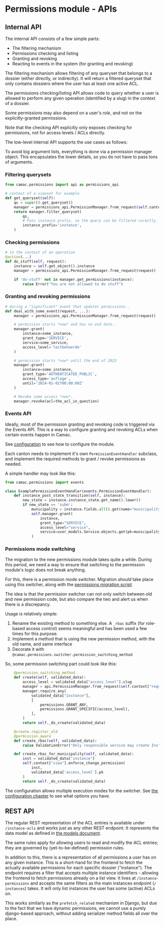 # Permissions module - APIs

## Internal API

The internal API consists of a few simple parts:

* The filtering mechanism
* Permissions checking and listing
* Granting and revoking
* Reacting to events in the system (for granting and revoking)

The filtering mechanism allows filtering of any queryset that belongs to
a dossier (either directly, or indirectly). It will return a filtered queryset
that only contains dossiers where the user has at least one active ACL.

The permissions checking/listing API allows code to query whether a
user is allowed to perform any given operation (identified by a slug)
in the context of a dossier.

Some permissions may also depend on a user's *role*, and not on the
explicitly-granted permissions.

Note that the checking API explicitly only exposes checking for permissions, not
for access levels / ACLs directly.

The low-level internal API supports the use cases as follows:

To avoid big argument lists, everything is done via a permission manager
object. This encapsulates the lower details, so you do not have to pass
tons of arguments.

### Filtering querysets

```python
from camac.permissions import api as permissions_api

# context of a viewset for example
def get_queryset(self):
    qs = super().get_queryset()
    manager = permissions_api.PermissionManager.from_request(self.context['request'])
    return manager.filter_queryset(
        qs,
        # Pass instance prefix, so the query can be filtered corectly.
        instance_prefix='instance',
    )

```

### Checking permissions

```python
# in the context of an operation
@action(...)
def do_stuff(self, request):
    instance = self.get_object().instance
    manager = permissions_api.PermissionManager.from_request(request)

    if 'do-stuff' not in manager.get_permissions(instance):
        raise Error("You are not allowed to do stuff")

```

### Granting and revoking permissions

```python
# during a "significant" event that updates permissions..
def deal_with_some_event(request, ...):
    manager = permissions_api.PermissionManager.from_request(request)

    # permission starts *now* and has no end date..
    manager.grant(
        instance=some_instance,
        grant_type='SERVICE',
        service=some_service,
        access_level='leitbehoerde'
    )

    # permission starts *now* until the end of 2023
    manager.grant(
        instance=some_instance,
        grant_type='AUTHENTICATED_PUBLIC',
        access_type='auflage',
        until='2024-01-01T00:00:00Z'
    )

    # Revoke some access *now*.
    manager.revoke(acl=the_acl_in_question)
```

### Events API

Ideally, most of the permission granting and revoking code is triggered
via the Events API. This is a way to configure granting and revoking ACLs
when certain events happen in Camac.

See [configuration](configuration.md) to see how to configure the module.

Each canton needs to implement it's own `PermissionEventHandler` subclass, and
implement the required methods to grant / revoke permissions as needed.

A simple handler may look like this:

```python
from camac.permissions import events

class ExamplePermissionEventHandler(events.PermissionEventHandler):
    def instance_post_state_transition(self, instance):
        new_state = instance.instance_state.get_name().lower()
        if new_state == 'subm':
            municipality = instance.fields.all().get(name="municipality").value
            self.manager.grant(
                instance,
                grant_type="SERVICE",
                access_level="service",
                service=user_models.Service.objects.get(pk=municipality),
            )
```


### Permissions mode switching

The migration to the new permissions module takes quite a while. During this period,
we need a way to ensure that switching to the permission module's logic does not break
anything.

For this, there is a permission mode switcher. Migration *should* take place using this
switcher, along with the [permissions migration script](./migration_script.md)

The idea is that the permission switcher can not only switch between old and new permission
code, but also compare the two and alert us when there is a discrepancy.

Usage is relatively simple:

1. Rename the existing method to something else. A `_rbac` suffix (for role-based access control)
   seems meaningful and has been used a few times for this purpose.
2. Implement a method that is using the new permission method, with the old name, and same interface
3. Decorate it with `@camac.permissions.switcher.permission_switching_method`

So, some permission switching part could look like this:

```python
    @permission_switching_method
    def create(self, validated_data):
        access_level = validated_data["access_level"].slug
        manager = api.PermissionManager.from_request(self.context["request"])
        manager.require_any(
            validated_data["instance"],
            [
                permissions.GRANT_ANY,
                permissions.GRANT_SPECIFIC(access_level),
            ],
        )
        return self._do_create(validated_data)

    @create.register_old
    @permission_aware
    def create_rbac(self, validated_data):
        raise ValidationError("Only responsible service may create InstanceACLs")

    def create_rbac_for_municipality(self, validated_data):
        inst = validated_data["instance"]
        self.context["view"].enforce_change_permission(
            inst,
            validated_data['access_level'].pk
        )
        return self._do_create(validated_data)
```

The configuration allows multiple execution modes for the switcher. See
[the configuration chapter](./configuration.md)  to see what options you have.

## REST API

The regular REST representation of the ACL entries is available under
`/instance-acls` and works just as any other REST endpoint. It
represents the data model as defined in [the models document](./data_model.md).

The same rules apply for allowing users to read and  modify the ACL entries;
they are governed by (yet-to-be-defined) permission rules.

In addition to this, there is a representation of all permissions a user has on
any given instance. This is a short-hand for the frontend to fetch the actually
available permissions for each specific dossier ("instance"). The endpoint
requires a filter that accepts multiple instance identifiers - allowing the
frontend to fetch permissions already on a list view. It lives at `/instance-
permissions` and accepts the same filters as the main instances endpoint (`/
instances`) takes. It will only list instances the user has some (active) ACLs on.

This works similarly as the `prefetch_related` mechanism in Django, but due to
the fact that we have dynamic permissions, we cannot use a purely django-based
approach, without adding serializer method fields all over the place.
